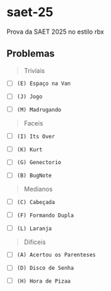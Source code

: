 # saet-25
Prova da SAET 2025 no estilo rbx


## Problemas

> Triviais

* [ ] `(E) Espaço na Van`
     
* [ ] `(J) Jogo`

* [ ] `(M) Madrugando`
      
> Faceis

* [ ] `(I) Its Over`

* [ ] `(K) Kurt`

* [ ]  `(G) Genectorio`

* [ ]  `(B) BugNote`      

> Medianos
* [ ] `(C) Cabeçada`

* [ ] `(F) Formando Dupla`

* [ ] `(L) Laranja`      

> Dificeis
* [ ] `(A) Acertou os Parenteses`
      
* [ ] `(D) Disco de Senha`

* [ ] `(H) Hora de Pizaa`
  
